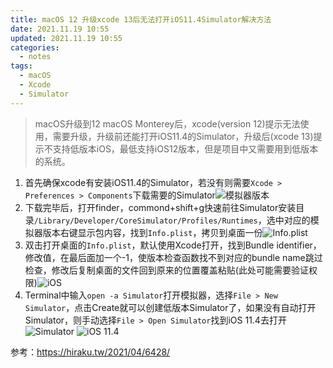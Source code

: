 ```yaml
---
title: macOS 12 升级xcode 13后无法打开iOS11.4Simulator解决方法
date: 2021.11.19 10:55
updated: 2021.11.19 10:55
categories: 
  - notes
tags:
  - macOS
  - Xcode
  - Simulator
---
```

>macOS升级到12 macOS Monterey后，xcode(version 12)提示无法使用，需要升级，升级前还能打开iOS11.4的Simulator，升级后(xcode 13)提示不支持低版本iOS，最低支持iOS12版本，但是项目中又需要用到低版本的系统。
<!-- more -->
1. 首先确保xcode有安装iOS11.4的Simulator，若没有则需要`Xcode > Preferences > Components`下载需要的Simulator![模拟器版本](/doc-assets/202201171407668.png)
2. 下载完毕后，打开finder，commond+shift+g快速前往Simulator安装目录`/Library/Developer/CoreSimulator/Profiles/Runtimes`，选中对应的模拟器版本右键显示包内容，找到`Info.plist`，拷贝到桌面一份![Info.plist](/doc-assets/202201171407086.png)
3. 双击打开桌面的`Info.plist`，默认使用Xcode打开，找到Bundle identifier，修改值，在最后面加一个-1，使版本检查函数找不到对应的bundle name跳过检查，修改后复制桌面的文件回到原来的位置覆盖粘贴(此处可能需要验证权限)![iOS](/doc-assets/202201171407865.png)
4. Terminal中输入`open -a Simulator`打开模拟器，选择`File > New Simulator`，点击Create就可以创建低版本Simulator了，如果没有自动打开Simulator，则手动选择`File > Open Simulator`找到iOS 11.4去打开![Simulator](/doc-assets/202201171407106.png)
![iOS 11.4](/doc-assets/202201171408620.png)

参考：https://hiraku.tw/2021/04/6428/